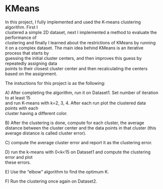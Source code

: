 # KMeans

In this project, I	fully implemented	and	used	the	K-means	clustering	algorithm.	First	I	
clustered	a	simple	2D	dataset,	next	I implemented	a	method	to	evaluate	the	performance	of	
clustering	and	finally	I	learned	about	the	restrictions	of	KMeans	by	running	it	on	a	complex	
dataset.
The	main idea	behind	KMeans	is	an	iterative	process	that	starts	by	
guessing	the	initial	cluster	centers,	and	then	improves	this	guess	by	repeatedly	assigning	data	
points	to	their	closest	cluster	center	and	then	recalculating	the	centers	based	on	the	
assignment.

The instuctions for this project is as the following:

A) After	completing	the	algorithm,	run	it	on	Dataset1.	Set	number	of	iteration	to	at	least	15	
and	run	K-means	with	k=2,	3,	4.	After	each	run	plot	the	clustered	data	points	with	each	
cluster	having	a	different	color. 

B) After	the	clustering	is	done,	compute	for	each	cluster,	the	average	distance	between	the	
cluster	center	and	the	data	points	in	that	cluster	(this	average	distance	is	called	cluster	
error).

C) compute the	average	cluster	error	and	report	it	as	the	clustering	error.	

D) run	the	k-means	with	0<k<15	on	Dataset1	and	compute	the	clustering	error	and	plot	
these	errors.

E) Use	the	“elbow”	algorithm	to	find	the	optimum	K.

F) Run	the	clustering	once	again	on	Dataset2.
